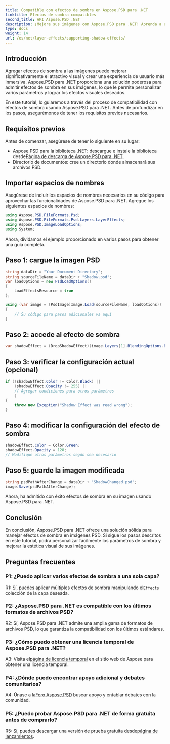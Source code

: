 ```yaml
---
title: Compatible con efectos de sombra en Aspose.PSD para .NET
linktitle: Efectos de sombra compatibles
second_title: API Aspose.PSD .NET
description: ¡Mejore sus imágenes con Aspose.PSD para .NET! Aprenda a admitir efectos de sombra paso a paso. Descárguelo ahora para disfrutar de una experiencia visualmente impresionante.
type: docs
weight: 14
url: /es/net/layer-effects/supporting-shadow-effects/
---
```

## Introducción

Agregar efectos de sombra a las imágenes puede mejorar significativamente el atractivo visual y crear una experiencia de usuario más inmersiva. Aspose.PSD para .NET proporciona una solución poderosa para admitir efectos de sombra en sus imágenes, lo que le permite personalizar varios parámetros y lograr los efectos visuales deseados.

En este tutorial, lo guiaremos a través del proceso de compatibilidad con efectos de sombra usando Aspose.PSD para .NET. Antes de profundizar en los pasos, asegurémonos de tener los requisitos previos necesarios.

## Requisitos previos

Antes de comenzar, asegúrese de tener lo siguiente en su lugar:

-  Aspose.PSD para la biblioteca .NET: descargue e instale la biblioteca desde[Página de descarga de Aspose.PSD para .NET](https://releases.aspose.com/psd/net/).
- Directorio de documentos: cree un directorio donde almacenará sus archivos PSD.

## Importar espacios de nombres

Asegúrese de incluir los espacios de nombres necesarios en su código para aprovechar las funcionalidades de Aspose.PSD para .NET. Agregue los siguientes espacios de nombres:

```csharp
using Aspose.PSD.FileFormats.Psd;
using Aspose.PSD.FileFormats.Psd.Layers.LayerEffects;
using Aspose.PSD.ImageLoadOptions;
using System;
```

Ahora, dividamos el ejemplo proporcionado en varios pasos para obtener una guía completa.

## Paso 1: cargue la imagen PSD

```csharp
string dataDir = "Your Document Directory";
string sourceFileName = dataDir + "Shadow.psd";
var loadOptions = new PsdLoadOptions()
{
    LoadEffectsResource = true
};

using (var image = (PsdImage)Image.Load(sourceFileName, loadOptions))
{
    // Su código para pasos adicionales va aquí
}
```

## Paso 2: accede al efecto de sombra

```csharp
var shadowEffect = (DropShadowEffect)(image.Layers[1].BlendingOptions.Effects[0]);
```

## Paso 3: verificar la configuración actual (opcional)

```csharp
if ((shadowEffect.Color != Color.Black) ||
    (shadowEffect.Opacity != 255) ||
    // Agregar condiciones para otros parámetros
    )
{
    throw new Exception("Shadow Effect was read wrong");
}
```

## Paso 4: modificar la configuración del efecto de sombra

```csharp
shadowEffect.Color = Color.Green;
shadowEffect.Opacity = 128;
// Modifique otros parámetros según sea necesario
```

## Paso 5: guarde la imagen modificada

```csharp
string psdPathAfterChange = dataDir + "ShadowChanged.psd";
image.Save(psdPathAfterChange);
```

Ahora, ha admitido con éxito efectos de sombra en su imagen usando Aspose.PSD para .NET.

## Conclusión

En conclusión, Aspose.PSD para .NET ofrece una solución sólida para manejar efectos de sombra en imágenes PSD. Si sigue los pasos descritos en este tutorial, podrá personalizar fácilmente los parámetros de sombra y mejorar la estética visual de sus imágenes.

## Preguntas frecuentes

### P1: ¿Puedo aplicar varios efectos de sombra a una sola capa?

R1: Sí, puedes aplicar múltiples efectos de sombra manipulando el`Effects` colección de la capa deseada.

### P2: ¿Aspose.PSD para .NET es compatible con los últimos formatos de archivos PSD?

R2: Sí, Aspose.PSD para .NET admite una amplia gama de formatos de archivos PSD, lo que garantiza la compatibilidad con los últimos estándares.

### P3: ¿Cómo puedo obtener una licencia temporal de Aspose.PSD para .NET?

 A3: Visita el[página de licencia temporal](https://purchase.aspose.com/temporary-license/) en el sitio web de Aspose para obtener una licencia temporal.

### P4: ¿Dónde puedo encontrar apoyo adicional y debates comunitarios?

 A4: Únase a la[Foro Aspose.PSD](https://forum.aspose.com/c/psd/34) buscar apoyo y entablar debates con la comunidad.

### P5: ¿Puedo probar Aspose.PSD para .NET de forma gratuita antes de comprarlo?

 R5: Sí, puedes descargar una versión de prueba gratuita desde[página de lanzamientos](https://releases.aspose.com/).